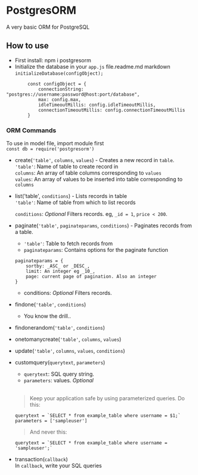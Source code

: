 # PostgresORM

A very basic ORM for PostgreSQL

## How to use
- First install: npm i postgresorm
- Initialize the database in your `app.js` file.readme.md markdown <br />
`initializeDatabase(configObject);` <br />
```
        const configObject = {
            connectionString: "postgres://username:password@host:port/database",
            max: config.max,
            idleTimeoutMillis: config.idleTimeoutMillis,
            connectionTimeoutMillis: config.connectionTimeoutMillis
        }
```


### ORM Commands
To use in model file, import module first <br />
`const db = require('postgresorm')`<br />
- create(`'table'`, `columns`, `values`) - Creates a new record in `table`.<br />
  `'table'`: Name of table to create record in <br />
  `columns`: An array of table columns corresponding to `values` <br />
  `values`: An array of values to be inserted into table corresponding to `columns` <br />
- list('table', `conditions`) - Lists records in table <br />
  `'table'`: Name of table from which to list records<br />

  `conditions`: _Optional_ Filters records. eg, `_id = 1`, `price < 200`.<br />
- paginate(`'table'`, `paginateparams`, `conditions`) - Paginates records from a table.  <br />
  - `'table'`: Table to fetch records from
  - `paginateparams`: Contains options for the paginate function <br />
  ```
  paginateparams = {
      sortby: _ASC_ or _DESC_,
      limit: An integer eg _10_,
      page: current page of pagination. Also an integer
  }
  ```
  - conditions: _Optional_ Filters records.
- findone(`'table'`, `conditions`)
  - You know the drill..

- findonerandom(`'table'`, `conditions`)
- onetomanycreate(`'table'`, `columns`, `values`)
- update(`'table'`, `columns`, `values`, `conditions`)
- customquery(`querytext`, `parameters`)
  - `querytext`: SQL query string. 
  - `parameters`: values. _Optional_<br /> <br />
  > Keep your application safe by using parameterized queries. Do this: <br />
  ```
  querytext = `SELECT * from example_table where username = $1;`
  parameters = ['sampleuser']
  ```
  > And never this:<br />
  ```
  querytext = `SELECT * from example_table where username = 'sampleuser';`
  ```
- transaction(`callback`)<br />
  In `callback`, write your SQL queries<br />


